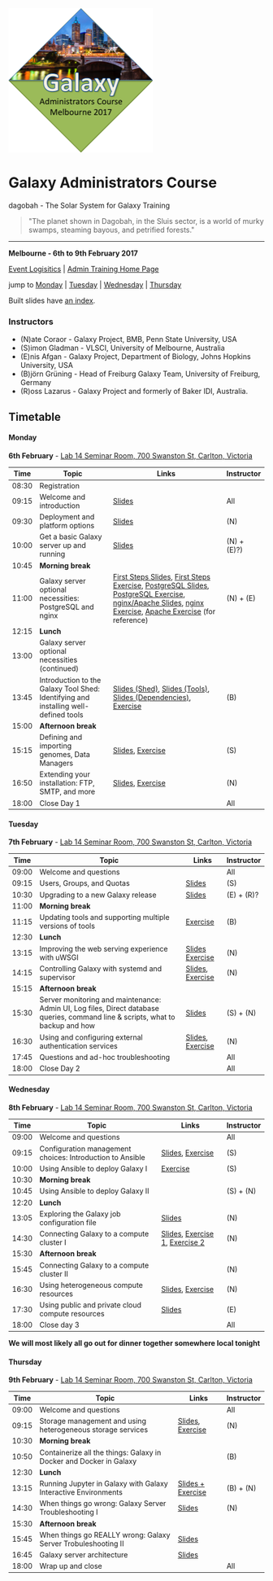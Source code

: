 ![gatc2017_logo.png](docs/shared-images/gatc2017_logo.png)

# Galaxy Administrators Course

dagobah - The Solar System for Galaxy Training
> "The planet shown in Dagobah, in the Sluis sector, is a world of murky swamps, steaming bayous, and petrified forests."

---
**Melbourne - 6th to 9th February 2017**

[Event Logisitics]() | [Admin Training Home Page]()

jump to [Monday](#monday) | [Tuesday](#tuesday) | [Wednesday](#wednesday) | [Thursday](#thursday)

Built slides have [an index](https://gvlproject.github.io/dagobah-training/).

### Instructors

* (N)ate Coraor - Galaxy Project, BMB, Penn State University, USA
* (S)imon Gladman - VLSCI, University of Melbourne, Australia
* (E)nis Afgan - Galaxy Project, Department of Biology, Johns Hopkins University, USA
* (B)jörn Grüning - Head of Freiburg Galaxy Team, University of Freiburg, Germany
* (R)oss Lazarus - Galaxy Project and formerly of Baker IDI, Australia.

## Timetable
#### Monday
**6th February** - [Lab 14 Seminar Room, 700 Swanston St, Carlton, Victoria](https://goo.gl/maps/FD2cdrFeDfG2)

| **Time** | **Topic** | **Links** | **Instructor** |
| -------- | --------- | --------- | ----------- |
| 08:30 | Registration |  |  |
| 09:15 | Welcome and introduction | [Slides](https://gvlproject.github.io/dagobah-training/00-intro/intro.html) | All |
| 09:30 | Deployment and platform options | [Slides](https://gvlproject.github.io/dagobah-training/01-deployment-platforms/choices.html) | (N) |
| 10:00 | Get a basic Galaxy server up and running | [Slides](https://gvlproject.github.io/dagobah-training/02-basic-server/get-galaxy.html) | (N) + (E)?) |
| 10:45 | **Morning break** | | |
| 11:00 | Galaxy server optional necessities: PostgreSQL and nginx | [First Steps Slides](https://gvlproject.github.io/dagobah-training/03-production-basics/production.html), [First Steps Exercise](sessions/03-production-basics/ex1-first-steps.md), [PostgreSQL Slides](https://gvlproject.github.io/dagobah-training/03-production-basics/databases.html), [PostgreSQL Exercise](sessions/03-production-basics/ex2-postgres.md),  [nginx/Apache Slides](https://gvlproject.github.io/dagobah-training/03-production-basics/webservers.html), [nginx Exercise](sessions/03-production-basics/ex3-nginx.md), [Apache Exercise](sessions/03-production-basics/ex4-apache.md) (for reference)| (N) + (E) |
| 12:15 | **Lunch** | | |
| 13:00 | Galaxy server optional necessities (continued)| | |
| 13:45 | Introduction to the Galaxy Tool Shed: Identifying and installing well-defined tools | [Slides (Shed)](https://gvlproject.github.io/dagobah-training/04-tool-shed/shed_intro.html), [Slides (Tools)](https://gvlproject.github.io/dagobah-training/04-tool-shed/tool_installation.html), [Slides (Dependencies)](https://gvlproject.github.io/dagobah-training/04-tool-shed/tool-dependencies.html), [Exercise](sessions/04-tool-shed/ex-tool-management.md)| (B) |
| 15:00 | **Afternoon break** | | |
| 15:15 | Defining and importing genomes, Data Managers | [Slides](https://gvlproject.github.io/dagobah-training/05-reference-genomes/reference_genomes.html), [Exercise](sessions/05-reference-genomes/ex1-reference-genomes.md) | (S) |
| 16:50 | Extending your installation: FTP, SMTP, and more | [Slides](https://gvlproject.github.io/dagobah-training/06-extending-installation/extending.html), [Exercise](sessions/06-extending-installation/ex1-proftpd.md) | (N) |
| 18:00 | Close Day 1 | | All |

#### Tuesday
**7th February** - [Lab 14 Seminar Room, 700 Swanston St, Carlton, Victoria](https://goo.gl/maps/FD2cdrFeDfG2)

| **Time** | **Topic** | **Links** | **Instructor** |
| -------- | --------- | --------- | ----------- |
| 09:00 | Welcome and questions |  | All |
| 09:15 | Users, Groups, and Quotas | [Slides](https://gvlproject.github.io/dagobah-training/07-users-groups-quotas/users-groups-quotas.html) | (S) |
| 10:30 | Upgrading to a new Galaxy release | [Slides](https://gvlproject.github.io/dagobah-training/08-upgrading-release/upgrading.html) | (E) + (R)? |
| 11:00 | **Morning break** | | |
| 11:15 | Updating tools and supporting multiple versions of tools | [Exercise](sessions/04-tool-shed/ex-tool-management.md) | (B) |
| 12:30 | **Lunch** | | |
| 13:15 | Improving the web serving experience with uWSGI | [Slides](https://gvlproject.github.io/dagobah-training/10-uwsgi/uwsgi.html) [Exercise](sessions/10-uwsgi/ex1-uwsgi.md) | (N) |
| 14:15 | Controlling Galaxy with systemd and supervisor | [Slides](https://gvlproject.github.io/dagobah-training/11-systemd-supervisor/systemd-supervisor.html), [Exercise](sessions/11-systemd-supervisor/ex1-supervisor.md) | (N) |
| 15:15 | **Afternoon break** | | |
| 15:30 | Server monitoring and maintenance: Admin UI, Log files, Direct database queries, command line & scripts, what to backup and how | [Slides](https://gvlproject.github.io/dagobah-training/12-monitoring-maintenance/monitoring-maintenance.html) | (S) + (N) |
| 16:30 | Using and configuring external authentication services | [Slides](https://gvlproject.github.io/dagobah-training/13-external-auth/external-auth.html), [Exercise](sessions/13-external-auth/ex1-pam-auth.md) | (N) |
| 17:45 | Questions and ad-hoc troubleshooting | | All |
| 18:00 | Close Day 2 | | All |

#### Wednesday
**8th February** - [Lab 14 Seminar Room, 700 Swanston St, Carlton, Victoria](https://goo.gl/maps/FD2cdrFeDfG2)

| **Time** | **Topic** | **Links** | **Instructor** |
| -------- | --------- | --------- | ----------- |
| 09:00 | Welcome and questions |  | All |
| 09:15 | Configuration management choices: Introduction to Ansible | [Slides](https://gvlproject.github.io/dagobah-training/14-ansible/ansible-introduction.html), [Exercise](sessions/14-ansible/ex1-intro-ansible.md) | (S) |
| 10:00 | Using Ansible to deploy Galaxy I |  [Exercise](sessions/14-ansible/ex2-galaxy-ansible.md)| (S) |
| 10:30 | **Morning break** | | |
| 10:45 | Using Ansible to deploy Galaxy II |  | (S) + (N) |
| 12:20 | **Lunch** | | |
| 13:05 | Exploring the Galaxy job configuration file | [Slides](https://gvlproject.github.io/dagobah-training/15-job-conf/job-conf.html) | (N) |
| 14:30 | Connecting Galaxy to a compute cluster I | [Slides](https://gvlproject.github.io/dagobah-training/005-compute-cluster/compute-cluster.html), [Exercise 1](sessions/005-compute-cluster/ex1-slurm.md), [Exercise 2](sessions/005-compute-cluster/ex2-advanced-job-configs.md) | (N)|
| 15:30 | **Afternoon break** | | |
| 15:45 | Connecting Galaxy to a compute cluster II |  | (N) |
| 16:30 | Using heterogeneous compute resources | [Slides](https://gvlproject.github.io/dagobah-training/005-compute-cluster/heterogeneous.html), [Exercise](sessions/005-compute-cluster/ex3-pulsar.md) | (N) |
| 17:30 | Using public and private cloud compute resources | [Slides](https://gvlproject.github.io/dagobah-training/006-clouds/clouds.html) | (E) |
| 18:00 | Close day 3 | | All |

**We will most likely all go out for dinner together somewhere local tonight**

#### Thursday
**9th February** - [Lab 14 Seminar Room, 700 Swanston St, Carlton, Victoria](https://goo.gl/maps/FD2cdrFeDfG2)

| **Time** | **Topic** | **Links** | **Instructor** |
| -------- | --------- | --------- | ----------- |
| 09:00 | Welcome and questions |  | All |
| 09:15 | Storage management and using heterogeneous storage services | [Slides](https://gvlproject.github.io/dagobah-training/007-storage/storage.html), [Exercise](sessions/007-storage-management/ex1-objectstore.md) | (N) |
| 10:30 | **Morning break** | | |
| 10:50 | Containerize all the things: Galaxy in Docker and Docker in Galaxy | | (B) |
| 12:30 | **Lunch** | | |
| 13:15 | Running Jupyter in Galaxy with Galaxy Interactive Environments | [Slides + Exercise](https://gist.github.com/natefoo/73bdcd9d467efd8d333ec15719e71108) | (B) + (N) |
| 14:30 | When things go wrong: Galaxy Server Troubleshooting I | [Slides](https://gvlproject.github.io/dagobah-training/11-basic-troubleshooting/basic-troubleshooting.html)| (N) |
| 15:30 | **Afternoon break** | | |
| 15:45 | When things go REALLY wrong: Galaxy Server Trobuleshooting II |  [Slides](https://gvlproject.github.io/dagobah-training/009-advanced-troubleshooting/troubleshooting.html#1) | |
| 16:45 | Galaxy server architecture | [Slides](https://gvlproject.github.io/dagobah-training/12-architecture/galaxy_architecture.html) | | 
| 18:00 | Wrap up and close | | All |

